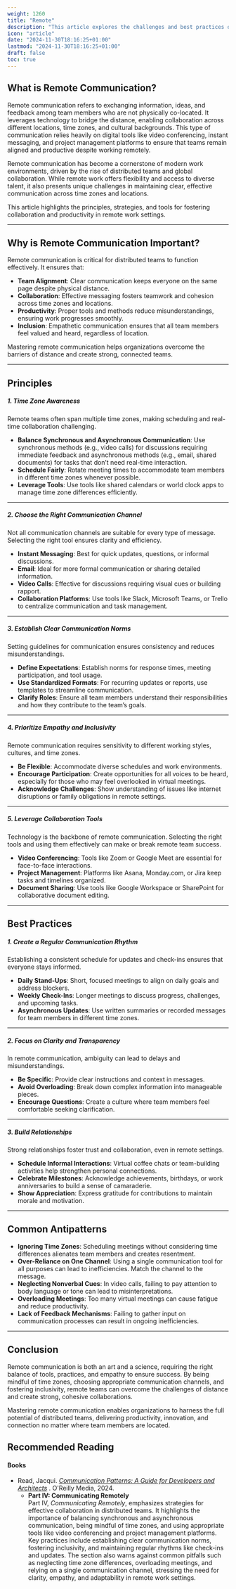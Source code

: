 ```yaml
---
weight: 1260
title: "Remote"
description: "This article explores the challenges and best practices of remote communication."
icon: "article"
date: "2024-11-30T18:16:25+01:00"
lastmod: "2024-11-30T18:16:25+01:00"
draft: false
toc: true
---
```

## What is Remote Communication?

Remote communication refers to exchanging information, ideas, and feedback among team members who are not physically co-located. It leverages technology to bridge the distance, enabling collaboration across different locations, time zones, and cultural backgrounds. This type of communication relies heavily on digital tools like video conferencing, instant messaging, and project management platforms to ensure that teams remain aligned and productive despite working remotely.

Remote communication has become a cornerstone of modern work environments, driven by the rise of distributed teams and global collaboration. While remote work offers flexibility and access to diverse talent, it also presents unique challenges in maintaining clear, effective communication across time zones and locations.

This article highlights the principles, strategies, and tools for fostering collaboration and productivity in remote work settings.

---

## Why is Remote Communication Important?

Remote communication is critical for distributed teams to function effectively. It ensures that:

* **Team Alignment**: Clear communication keeps everyone on the same page despite physical distance.
* **Collaboration**: Effective messaging fosters teamwork and cohesion across time zones and locations.
* **Productivity**: Proper tools and methods reduce misunderstandings, ensuring work progresses smoothly.
* **Inclusion**: Empathetic communication ensures that all team members feel valued and heard, regardless of location.

Mastering remote communication helps organizations overcome the barriers of distance and create strong, connected teams.

---

## Principles

##### 1. Time Zone Awareness

Remote teams often span multiple time zones, making scheduling and real-time collaboration challenging.

* **Balance Synchronous and Asynchronous Communication**: Use synchronous methods (e.g., video calls) for discussions requiring immediate feedback and asynchronous methods (e.g., email, shared documents) for tasks that don’t need real-time interaction.
* **Schedule Fairly**: Rotate meeting times to accommodate team members in different time zones whenever possible.
* **Leverage Tools**: Use tools like shared calendars or world clock apps to manage time zone differences efficiently.

---

##### 2. Choose the Right Communication Channel

Not all communication channels are suitable for every type of message. Selecting the right tool ensures clarity and efficiency.

* **Instant Messaging**: Best for quick updates, questions, or informal discussions.
* **Email**: Ideal for more formal communication or sharing detailed information.
* **Video Calls**: Effective for discussions requiring visual cues or building rapport.
* **Collaboration Platforms**: Use tools like Slack, Microsoft Teams, or Trello to centralize communication and task management.

---

##### 3. Establish Clear Communication Norms

Setting guidelines for communication ensures consistency and reduces misunderstandings.

* **Define Expectations**: Establish norms for response times, meeting participation, and tool usage.
* **Use Standardized Formats**: For recurring updates or reports, use templates to streamline communication.
* **Clarify Roles**: Ensure all team members understand their responsibilities and how they contribute to the team’s goals.

---

##### 4. Prioritize Empathy and Inclusivity

Remote communication requires sensitivity to different working styles, cultures, and time zones.

* **Be Flexible**: Accommodate diverse schedules and work environments.
* **Encourage Participation**: Create opportunities for all voices to be heard, especially for those who may feel overlooked in virtual meetings.
* **Acknowledge Challenges**: Show understanding of issues like internet disruptions or family obligations in remote settings.

---

##### 5. Leverage Collaboration Tools

Technology is the backbone of remote communication. Selecting the right tools and using them effectively can make or break remote team success.

* **Video Conferencing**: Tools like Zoom or Google Meet are essential for face-to-face interactions.
* **Project Management**: Platforms like Asana, Monday.com, or Jira keep tasks and timelines organized.
* **Document Sharing**: Use tools like Google Workspace or SharePoint for collaborative document editing.

---

## Best Practices

##### 1. Create a Regular Communication Rhythm

Establishing a consistent schedule for updates and check-ins ensures that everyone stays informed.

* **Daily Stand-Ups**: Short, focused meetings to align on daily goals and address blockers.
* **Weekly Check-Ins**: Longer meetings to discuss progress, challenges, and upcoming tasks.
* **Asynchronous Updates**: Use written summaries or recorded messages for team members in different time zones.

---

##### 2. Focus on Clarity and Transparency

In remote communication, ambiguity can lead to delays and misunderstandings.

* **Be Specific**: Provide clear instructions and context in messages.
* **Avoid Overloading**: Break down complex information into manageable pieces.
* **Encourage Questions**: Create a culture where team members feel comfortable seeking clarification.

---

##### 3. Build Relationships

Strong relationships foster trust and collaboration, even in remote settings.

* **Schedule Informal Interactions**: Virtual coffee chats or team-building activities help strengthen personal connections.
* **Celebrate Milestones**: Acknowledge achievements, birthdays, or work anniversaries to build a sense of camaraderie.
* **Show Appreciation**: Express gratitude for contributions to maintain morale and motivation.

---

## Common Antipatterns

* **Ignoring Time Zones**: Scheduling meetings without considering time differences alienates team members and creates resentment.
* **Over-Reliance on One Channel**: Using a single communication tool for all purposes can lead to inefficiencies. Match the channel to the message.
* **Neglecting Nonverbal Cues**: In video calls, failing to pay attention to body language or tone can lead to misinterpretations.
* **Overloading Meetings**: Too many virtual meetings can cause fatigue and reduce productivity.
* **Lack of Feedback Mechanisms**: Failing to gather input on communication processes can result in ongoing inefficiencies.

---

## Conclusion

Remote communication is both an art and a science, requiring the right balance of tools, practices, and empathy to ensure success. By being mindful of time zones, choosing appropriate communication channels, and fostering inclusivity, remote teams can overcome the challenges of distance and create strong, cohesive collaborations.

Mastering remote communication enables organizations to harness the full potential of distributed teams, delivering productivity, innovation, and connection no matter where team members are located.

## Recommended Reading

#### Books

* Read, Jacqui. *[Communication Patterns: A Guide for Developers and Architects](https://communicationpatternsbook.com/)* . O'Reilly Media, 2024.
  * **Part IV: Communicating Remotely**\
    Part IV, *Communicating Remotely*, emphasizes strategies for effective collaboration in distributed teams. It highlights the importance of balancing synchronous and asynchronous communication, being mindful of time zones, and using appropriate tools like video conferencing and project management platforms. Key practices include establishing clear communication norms, fostering inclusivity, and maintaining regular rhythms like check-ins and updates. The section also warns against common pitfalls such as neglecting time zone differences, overloading meetings, and relying on a single communication channel, stressing the need for clarity, empathy, and adaptability in remote work settings.
